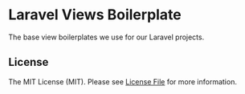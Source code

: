# Laravel Views Boilerplate 
The base view boilerplates we use for our Laravel projects.

## License
The MIT License (MIT). Please see [License File](LICENSE.md) for more information.
